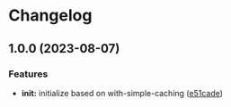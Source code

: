 # Changelog

## 1.0.0 (2023-08-07)


### Features

* **init:** initialize based on with-simple-caching ([e51cade](https://github.com/ehmpathy/with-cache-normalization/commit/e51cade99cba87de4b0859c95d246be1baa615cd))
